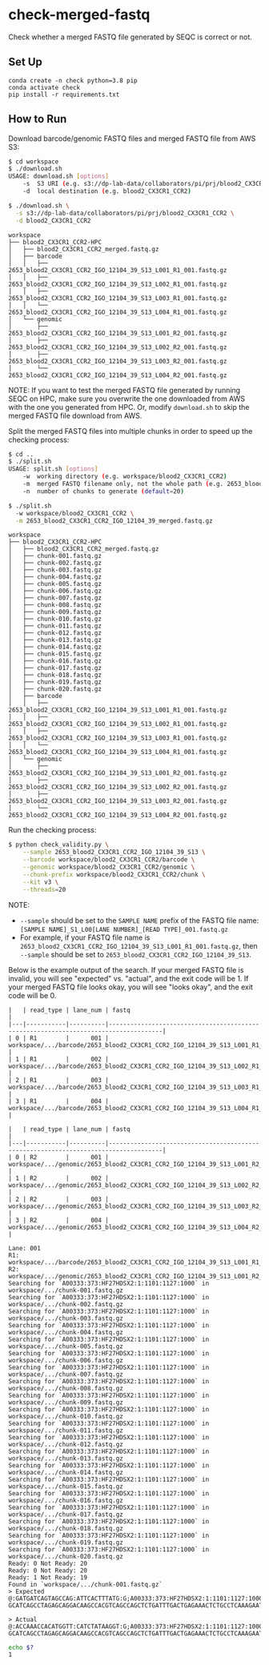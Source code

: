 # check-merged-fastq

Check whether a merged FASTQ file generated by SEQC is correct or not.

## Set Up

```
conda create -n check python=3.8 pip
conda activate check
pip install -r requirements.txt
```

## How to Run

Download barcode/genomic FASTQ files and merged FASTQ file from AWS S3:

```bash
$ cd workspace
$ ./download.sh
USAGE: download.sh [options]
    -s  S3 URI (e.g. s3://dp-lab-data/collaborators/pi/prj/blood2_CX3CR1_CCR2)
    -d  local destination (e.g. blood2_CX3CR1_CCR2)

$ ./download.sh \
  -s s3://dp-lab-data/collaborators/pi/prj/blood2_CX3CR1_CCR2 \
  -d blood2_CX3CR1_CCR2
```

```
workspace
├── blood2_CX3CR1_CCR2-HPC
│   ├── blood2_CX3CR1_CCR2_merged.fastq.gz
│   ├── barcode
│   │   ├── 2653_blood2_CX3CR1_CCR2_IGO_12104_39_S13_L001_R1_001.fastq.gz
│   │   ├── 2653_blood2_CX3CR1_CCR2_IGO_12104_39_S13_L002_R1_001.fastq.gz
│   │   ├── 2653_blood2_CX3CR1_CCR2_IGO_12104_39_S13_L003_R1_001.fastq.gz
│   │   └── 2653_blood2_CX3CR1_CCR2_IGO_12104_39_S13_L004_R1_001.fastq.gz
│   └── genomic
│       ├── 2653_blood2_CX3CR1_CCR2_IGO_12104_39_S13_L001_R2_001.fastq.gz
│       ├── 2653_blood2_CX3CR1_CCR2_IGO_12104_39_S13_L002_R2_001.fastq.gz
│       ├── 2653_blood2_CX3CR1_CCR2_IGO_12104_39_S13_L003_R2_001.fastq.gz
│       └── 2653_blood2_CX3CR1_CCR2_IGO_12104_39_S13_L004_R2_001.fastq.gz
```

NOTE: If you want to test the merged FASTQ file generated by running SEQC on HPC, make sure you overwrite the one downloaded from AWS with the one you generated from HPC. Or, modify `download.sh` to skip the merged FASTQ file download from AWS.

Split the merged FASTQ files into multiple chunks in order to speed up the checking process:

```bash
$ cd ..
$ ./split.sh
USAGE: split.sh [options]
    -w  working directory (e.g. workspace/blood2_CX3CR1_CCR2)
    -m  merged FASTQ filename only, not the whole path (e.g. 2653_blood2_CX3CR1_CCR2_IGO_12104_39_merged.fastq.gz)
    -n  number of chunks to generate (default=20)

$ ./split.sh
  -w workspace/blood2_CX3CR1_CCR2 \
  -m 2653_blood2_CX3CR1_CCR2_IGO_12104_39_merged.fastq.gz
```

```
workspace
├── blood2_CX3CR1_CCR2-HPC
│   ├── blood2_CX3CR1_CCR2_merged.fastq.gz
│   ├── chunk-001.fastq.gz
│   ├── chunk-002.fastq.gz
│   ├── chunk-003.fastq.gz
│   ├── chunk-004.fastq.gz
│   ├── chunk-005.fastq.gz
│   ├── chunk-006.fastq.gz
│   ├── chunk-007.fastq.gz
│   ├── chunk-008.fastq.gz
│   ├── chunk-009.fastq.gz
│   ├── chunk-010.fastq.gz
│   ├── chunk-011.fastq.gz
│   ├── chunk-012.fastq.gz
│   ├── chunk-013.fastq.gz
│   ├── chunk-014.fastq.gz
│   ├── chunk-015.fastq.gz
│   ├── chunk-016.fastq.gz
│   ├── chunk-017.fastq.gz
│   ├── chunk-018.fastq.gz
│   ├── chunk-019.fastq.gz
│   ├── chunk-020.fastq.gz
│   ├── barcode
│   │   ├── 2653_blood2_CX3CR1_CCR2_IGO_12104_39_S13_L001_R1_001.fastq.gz
│   │   ├── 2653_blood2_CX3CR1_CCR2_IGO_12104_39_S13_L002_R1_001.fastq.gz
│   │   ├── 2653_blood2_CX3CR1_CCR2_IGO_12104_39_S13_L003_R1_001.fastq.gz
│   │   └── 2653_blood2_CX3CR1_CCR2_IGO_12104_39_S13_L004_R1_001.fastq.gz
│   └── genomic
│       ├── 2653_blood2_CX3CR1_CCR2_IGO_12104_39_S13_L001_R2_001.fastq.gz
│       ├── 2653_blood2_CX3CR1_CCR2_IGO_12104_39_S13_L002_R2_001.fastq.gz
│       ├── 2653_blood2_CX3CR1_CCR2_IGO_12104_39_S13_L003_R2_001.fastq.gz
│       └── 2653_blood2_CX3CR1_CCR2_IGO_12104_39_S13_L004_R2_001.fastq.gz
```

Run the checking process:

```bash
$ python check_validity.py \
    --sample 2653_blood2_CX3CR1_CCR2_IGO_12104_39_S13 \
    --barcode workspace/blood2_CX3CR1_CCR2/barcode \
    --genomic workspace/blood2_CX3CR1_CCR2/genomic \
    --chunk-prefix workspace/blood2_CX3CR1_CCR2/chunk \
    --kit v3 \
    --threads=20
```

NOTE:

- `--sample` should be set to the `SAMPLE NAME` prefix of the FASTQ file name: `[SAMPLE NAME]_S1_L00[LANE NUMBER]_[READ TYPE]_001.fastq.gz`
- For example, if your FASTQ file name is `2653_blood2_CX3CR1_CCR2_IGO_12104_39_S13_L001_R1_001.fastq.gz`, then `--sample` should be set to `2653_blood2_CX3CR1_CCR2_IGO_12104_39_S13`.

Below is the example output of the search. If your merged FASTQ file is invalid, you will see "expected" vs. "actual", and the exit code will be 1. If your merged FASTQ file looks okay, you will see "looks okay", and the exit code will be 0.

```
|   | read_type | lane_num | fastq                                                                               |
|---|-----------|----------|-------------------------------------------------------------------------------------|
| 0 | R1        |      001 | workspace/.../barcode/2653_blood2_CX3CR1_CCR2_IGO_12104_39_S13_L001_R1_001.fastq.gz |
| 1 | R1        |      002 | workspace/.../barcode/2653_blood2_CX3CR1_CCR2_IGO_12104_39_S13_L002_R1_001.fastq.gz |
| 2 | R1        |      003 | workspace/.../barcode/2653_blood2_CX3CR1_CCR2_IGO_12104_39_S13_L003_R1_001.fastq.gz |
| 3 | R1        |      004 | workspace/.../barcode/2653_blood2_CX3CR1_CCR2_IGO_12104_39_S13_L004_R1_001.fastq.gz |

|   | read_type | lane_num | fastq                                                                               |
|---|-----------|----------|-------------------------------------------------------------------------------------|
| 0 | R2        |      001 | workspace/.../genomic/2653_blood2_CX3CR1_CCR2_IGO_12104_39_S13_L001_R2_001.fastq.gz |
| 1 | R2        |      002 | workspace/.../genomic/2653_blood2_CX3CR1_CCR2_IGO_12104_39_S13_L002_R2_001.fastq.gz |
| 2 | R2        |      003 | workspace/.../genomic/2653_blood2_CX3CR1_CCR2_IGO_12104_39_S13_L003_R2_001.fastq.gz |
| 3 | R2        |      004 | workspace/.../genomic/2653_blood2_CX3CR1_CCR2_IGO_12104_39_S13_L004_R2_001.fastq.gz |

Lane: 001
R1: workspace/.../barcode/2653_blood2_CX3CR1_CCR2_IGO_12104_39_S13_L001_R1_001.fastq.gz
R2: workspace/.../genomic/2653_blood2_CX3CR1_CCR2_IGO_12104_39_S13_L001_R2_001.fastq.gz
Searching for `A00333:373:HF27HDSX2:1:1101:1127:1000` in workspace/.../chunk-001.fastq.gz
Searching for `A00333:373:HF27HDSX2:1:1101:1127:1000` in workspace/.../chunk-002.fastq.gz
Searching for `A00333:373:HF27HDSX2:1:1101:1127:1000` in workspace/.../chunk-003.fastq.gz
Searching for `A00333:373:HF27HDSX2:1:1101:1127:1000` in workspace/.../chunk-004.fastq.gz
Searching for `A00333:373:HF27HDSX2:1:1101:1127:1000` in workspace/.../chunk-005.fastq.gz
Searching for `A00333:373:HF27HDSX2:1:1101:1127:1000` in workspace/.../chunk-006.fastq.gz
Searching for `A00333:373:HF27HDSX2:1:1101:1127:1000` in workspace/.../chunk-007.fastq.gz
Searching for `A00333:373:HF27HDSX2:1:1101:1127:1000` in workspace/.../chunk-008.fastq.gz
Searching for `A00333:373:HF27HDSX2:1:1101:1127:1000` in workspace/.../chunk-009.fastq.gz
Searching for `A00333:373:HF27HDSX2:1:1101:1127:1000` in workspace/.../chunk-010.fastq.gz
Searching for `A00333:373:HF27HDSX2:1:1101:1127:1000` in workspace/.../chunk-011.fastq.gz
Searching for `A00333:373:HF27HDSX2:1:1101:1127:1000` in workspace/.../chunk-012.fastq.gz
Searching for `A00333:373:HF27HDSX2:1:1101:1127:1000` in workspace/.../chunk-013.fastq.gz
Searching for `A00333:373:HF27HDSX2:1:1101:1127:1000` in workspace/.../chunk-014.fastq.gz
Searching for `A00333:373:HF27HDSX2:1:1101:1127:1000` in workspace/.../chunk-015.fastq.gz
Searching for `A00333:373:HF27HDSX2:1:1101:1127:1000` in workspace/.../chunk-016.fastq.gz
Searching for `A00333:373:HF27HDSX2:1:1101:1127:1000` in workspace/.../chunk-017.fastq.gz
Searching for `A00333:373:HF27HDSX2:1:1101:1127:1000` in workspace/.../chunk-018.fastq.gz
Searching for `A00333:373:HF27HDSX2:1:1101:1127:1000` in workspace/.../chunk-019.fastq.gz
Searching for `A00333:373:HF27HDSX2:1:1101:1127:1000` in workspace/.../chunk-020.fastq.gz
Ready: 0 Not Ready: 20
Ready: 0 Not Ready: 20
Ready: 1 Not Ready: 19
Found in `workspace/.../chunk-001.fastq.gz`
> Expected
@:GATGATCAGTAGCCAG:ATTCACTTTATG:G;A00333:373:HF27HDSX2:1:1101:1127:1000
GCATCAGCCTAGAGCAGGACAAGCCACGTCAGCCAGCTCTGATTTGACTGAGAAACTCTGCCTCAAAGAATAAGGCAGAGCAATCAAGGAT

> Actual
@:ACCAAACCACATGGTT:CATCTATAAGGT:G;A00333:373:HF27HDSX2:1:1101:1127:1000
GCATCAGCCTAGAGCAGGACAAGCCACGTCAGCCAGCTCTGATTTGACTGAGAAACTCTGCCTCAAAGAATAAGGCAGAGCAATCAAGGAT
```

```bash
echo $?
1
```

